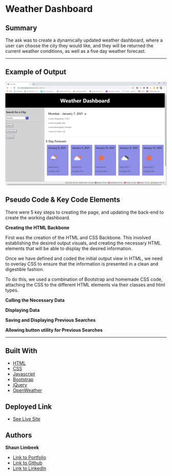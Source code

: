 # Weather Dashboard


## Summary

The ask was to create a dynamically updated weather dashboard, where a user can choose the city they would like, and they will be returned the current weather conditions, as well as a five day weather forecast.

<hr>

## Example of Output
![Picture of Website](./Assets/pic-of-site.png)

## Pseudo Code & Key Code Elements

There were 5 key steps to creating the page, and updating the back-end to create the working dashboard.

**Creating the HTML Backbone**

First was the creation of the HTML and CSS Backbone. This involved establishing the desired output visuals, and creating the necessary HTML elements that will be able to display the desired information.

Once we have defined and coded the initial output view in HTML, we need to overlay CSS to ensure that the information is presented in a clean and digestible fashion.

To do this, we used a combination of Bootstrap and homemade CSS code, attaching the CSS to the different HTML elements via their classes and html types.


**Calling the Necessary Data**



**Displaying Data**



**Saving and Displaying Previous Searches**



**Allowing button utility for Previous Searches**



<hr>

## Built With

* [HTML](https://developer.mozilla.org/en-US/docs/Web/HTML)
* [CSS](https://developer.mozilla.org/en-US/docs/Web/CSS)
* [Javascript](https://developer.mozilla.org/en-us/docs/web/javascript)
* [Bootstrap](https://getbootstrap.com/)
* [jQuery](https://api.jquery.com/)
* [OpenWeather](https://openweathermap.org/api)

## Deployed Link

* [See Live Site](https://slimbeek6.github.io/weather-dash-sl/)


## Authors

**Shaun Limbeek** 
- [Link to Portfolio](https://slimbeek6.github.io/SML_Portfolio/index.html)
- [Link to Github](https://github.com/slimbeek6/)
- [Link to LinkedIn](https://www.linkedin.com/in/shaun-limbeek/)


